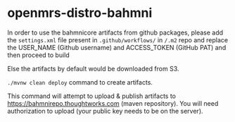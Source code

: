 openmrs-distro-bahmni
==================

In order to use the bahmnicore artifacts from github packages, please add the `settings.xml` file present in `.github/workflows/` in `/.m2` repo and replace the USER_NAME (Github username) and ACCESS_TOKEN (GitHub PAT) and then proceed to build

Else the artifacts by default would be downloaded from S3.

`./mvnw clean deploy` command to create artifacts.

This command will attempt to upload & publish artifacts to https://bahmnirepo.thoughtworks.com (maven repository). You will need authorization to upload (your public key needs to be on the server). 
